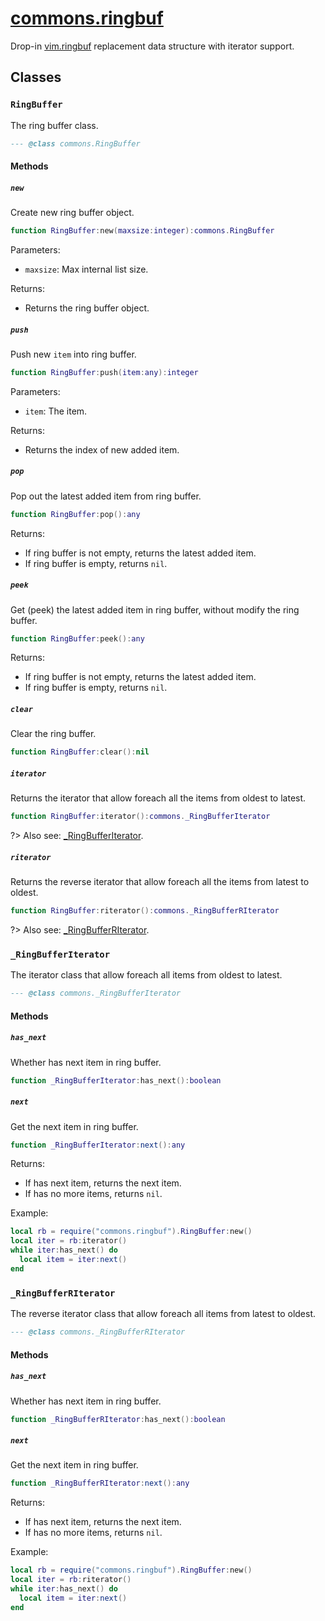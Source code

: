 <!-- markdownlint-disable MD001 MD013 MD034 MD033 MD051 MD024 -->

# [commons.ringbuf](https://github.com/linrongbin16/commons.nvim/blob/main/lua/commons/ringbuf.lua)

Drop-in [vim.ringbuf](<https://neovim.io/doc/user/lua.html#vim.ringbuf()>) replacement data structure with iterator support.

## Classes

### `RingBuffer`

The ring buffer class.

```lua
--- @class commons.RingBuffer
```

#### Methods

##### `new`

Create new ring buffer object.

```lua
function RingBuffer:new(maxsize:integer):commons.RingBuffer
```

Parameters:

- `maxsize`: Max internal list size.

Returns:

- Returns the ring buffer object.

##### `push`

Push new `item` into ring buffer.

```lua
function RingBuffer:push(item:any):integer
```

Parameters:

- `item`: The item.

Returns:

- Returns the index of new added item.

##### `pop`

Pop out the latest added item from ring buffer.

```lua
function RingBuffer:pop():any
```

Returns:

- If ring buffer is not empty, returns the latest added item.
- If ring buffer is empty, returns `nil`.

##### `peek`

Get (peek) the latest added item in ring buffer, without modify the ring buffer.

```lua
function RingBuffer:peek():any
```

Returns:

- If ring buffer is not empty, returns the latest added item.
- If ring buffer is empty, returns `nil`.

##### `clear`

Clear the ring buffer.

```lua
function RingBuffer:clear():nil
```

##### `iterator`

Returns the iterator that allow foreach all the items from oldest to latest.

```lua
function RingBuffer:iterator():commons._RingBufferIterator
```

?> Also see: [\_RingBufferIterator](#_RingBufferIterator).

##### `riterator`

Returns the reverse iterator that allow foreach all the items from latest to oldest.

```lua
function RingBuffer:riterator():commons._RingBufferRIterator
```

?> Also see: [\_RingBufferRIterator](#_RingBufferRIterator).

### `_RingBufferIterator`

The iterator class that allow foreach all items from oldest to latest.

```lua
--- @class commons._RingBufferIterator
```

#### Methods

##### `has_next`

Whether has next item in ring buffer.

```lua
function _RingBufferIterator:has_next():boolean
```

##### `next`

Get the next item in ring buffer.

```lua
function _RingBufferIterator:next():any
```

Returns:

- If has next item, returns the next item.
- If has no more items, returns `nil`.

Example:

```lua
local rb = require("commons.ringbuf").RingBuffer:new()
local iter = rb:iterator()
while iter:has_next() do
  local item = iter:next()
end
```

### `_RingBufferRIterator`

The reverse iterator class that allow foreach all items from latest to oldest.

```lua
--- @class commons._RingBufferRIterator
```

#### Methods

##### `has_next`

Whether has next item in ring buffer.

```lua
function _RingBufferRIterator:has_next():boolean
```

##### `next`

Get the next item in ring buffer.

```lua
function _RingBufferRIterator:next():any
```

Returns:

- If has next item, returns the next item.
- If has no more items, returns `nil`.

Example:

```lua
local rb = require("commons.ringbuf").RingBuffer:new()
local iter = rb:riterator()
while iter:has_next() do
  local item = iter:next()
end
```
